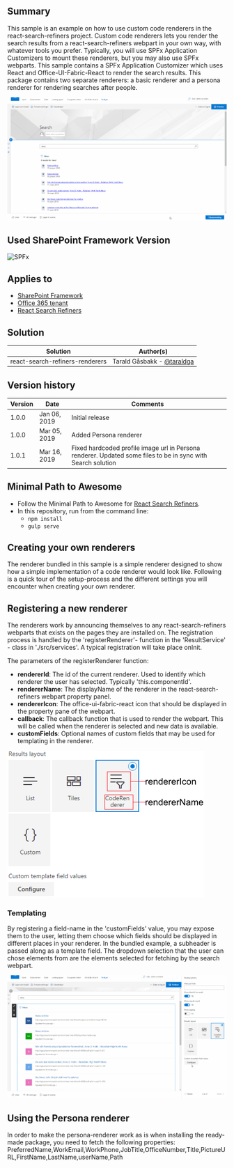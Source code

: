 ## Summary

This sample is an example on how to use custom code renderers in the react-search-refiners project. Custom code renderers lets you render the search results from a react-search-refiners webpart in your own way, with whatever tools you prefer.
Typically, you will use SPFx Application Customizers to mount these renderers, but you may also use SPFx webparts. This sample contains a SPFx Application Customizer which uses React and Office-UI-Fabric-React to render the search results.
This package contains two separate renderers: a basic renderer and a persona renderer for rendering searches after people.

![Code renderers](../images/coderenderer.gif)

## Used SharePoint Framework Version ##

![SPFx](https://img.shields.io/badge/drop-1.9.1-green.svg)

## Applies to
* [SharePoint Framework](https:/dev.office.com/sharepoint)
* [Office 365 tenant](https://dev.office.com/sharepoint/docs/spfx/set-up-your-development-environment)
* [React Search Refiners](https://github.com/SharePoint/sp-dev-fx-webparts/tree/master/samples/react-search-refiners)

## Solution
Solution|Author(s)
--------|---------
react-search-refiners-renderers | Tarald Gåsbakk - [@taraldga](http://www.twitter.com/taraldgasbakk)

## Version history
Version|Date|Comments
-------|----|--------
1.0.0 | Jan 06, 2019 | Initial release
1.0.0 | Mar 05, 2019 | Added Persona renderer
1.0.1 | Mar 16, 2019 | Fixed hardcoded profile image url in Persona renderer. Updated some files to be in sync with Search solution

## Minimal Path to Awesome

- Follow the Minimal Path to Awesome for [React Search Refiners](https://github.com/SharePoint/sp-dev-fx-webparts/tree/master/samples/react-search-refiners).
- In this repository, run from the command line:
    - `npm install`
    - `gulp serve`


## Creating your own renderers
The renderer bundled in this sample is a simple renderer designed to show how a simple implementation of a code renderer would look like. Following is a quick tour of the setup-process and the different settings you will encounter when creating your own renderer.

## Registering a new renderer

The renderers work by announcing themselves to any react-search-refiners webparts that exists on the pages they are installed on. The registration process is handled by the 'registerRenderer'- function in the 'ResultService' - class in './src/services'. A typical registration will take place onInit.

The parameters of the registerRenderer function:

 - **rendererId**: The id of the current renderer. Used to identify which renderer the user has selected. Typically 'this.componentId'.
 - **rendererName**: The displayName of the renderer in the react-search-refiners webpart property panel.
 - **rendererIcon**: The office-ui-fabric-react icon that should be displayed in the property pane of the webpart.
 - **callback**:  The callback function that is used to render the webpart. This will be called when the renderer is selected and new data is available.
 - **customFields**: Optional names of custom fields that may be used for templating in the renderer.

![Variables](../images/renderervariables.png)

### Templating
By registering a field-name in the 'customFields' value, you may expose them to the user, letting them choose which fields should be displayed in different places in your renderer. In the bundled example, a subheader is passed along as a template field. The dropdown selection that the user can chose elements from are the elements selected for fetching by the search webpart.

![Templating](../images/coderenderertemplate.gif)

## Using the Persona renderer
In order to make the persona-renderer work as is when installing the ready-made package, you need to fetch the following properties:
PreferredName,WorkEmail,WorkPhone,JobTitle,OfficeNumber,Title,PictureURL,FirstName,LastName,userName,Path
